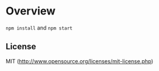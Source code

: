 # Overview

`npm install` and `npm start`

## License

MIT (http://www.opensource.org/licenses/mit-license.php)
